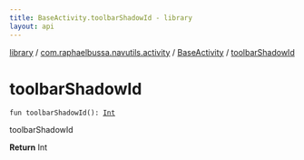 ```yaml
---
title: BaseActivity.toolbarShadowId - library
layout: api
---
```


<div class='api-docs-breadcrumbs'><a href="../../index.html">library</a> / <a href="../index.html">com.raphaelbussa.navutils.activity</a> / <a href="index.html">BaseActivity</a> / <a href="./toolbar-shadow-id.html">toolbarShadowId</a></div>

# toolbarShadowId

<div class="signature"><code><span class="keyword">fun </span><span class="identifier">toolbarShadowId</span><span class="symbol">(</span><span class="symbol">)</span><span class="symbol">: </span><a href="https://kotlinlang.org/api/latest/jvm/stdlib/kotlin/-int/index.html"><span class="identifier">Int</span></a></code></div>

toolbarShadowId

**Return**
Int

